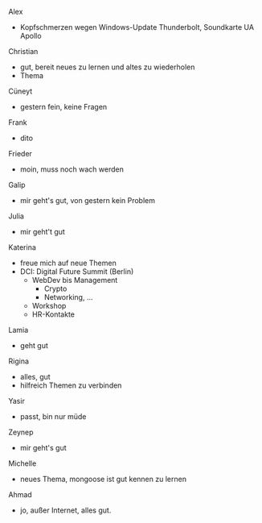 
Alex
- Kopfschmerzen wegen Windows-Update
  Thunderbolt, Soundkarte UA Apollo

Christian
- gut, bereit neues zu lernen und altes zu wiederholen
- Thema

Cüneyt
- gestern fein, keine Fragen

Frank
- dito

Frieder
- moin, muss noch wach werden

Galip
- mir geht's gut, von gestern kein Problem

Julia
- mir geht't gut

Katerina
- freue mich auf neue Themen
- DCI: Digital Future Summit (Berlin)
  - WebDev bis Management
    - Crypto
	- Networking, ...
  - Workshop
  - HR-Kontakte

Lamia
- geht gut

Rigina
- alles, gut
- hilfreich Themen zu verbinden

Yasir
- passt, bin nur müde

Zeynep
- mir geht's gut

Michelle
- neues Thema, mongoose ist gut kennen zu lernen

Ahmad
- jo, außer Internet, alles gut.
